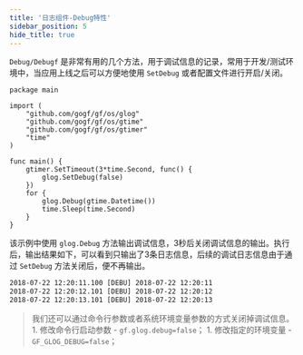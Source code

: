 ```yaml
---
title: '日志组件-Debug特性'
sidebar_position: 5
hide_title: true
---
```


`Debug/Debugf` 是非常有用的几个方法，用于调试信息的记录，常用于开发/测试环境中，当应用上线之后可以方便地使用 `SetDebug` 或者配置文件进行开启/关闭。

```
package main

import (
	"github.com/gogf/gf/os/glog"
	"github.com/gogf/gf/os/gtime"
	"github.com/gogf/gf/os/gtimer"
	"time"
)

func main() {
	gtimer.SetTimeout(3*time.Second, func() {
		glog.SetDebug(false)
	})
	for {
		glog.Debug(gtime.Datetime())
		time.Sleep(time.Second)
	}
}
```

该示例中使用 `glog.Debug` 方法输出调试信息，3秒后关闭调试信息的输出。执行后，输出结果如下，可以看到只输出了3条日志信息，后续的调试日志信息由于通过 `SetDebug` 方法关闭后，便不再输出。

``` html
2018-07-22 12:20:11.100 [DEBU] 2018-07-22 12:20:11
2018-07-22 12:20:12.101 [DEBU] 2018-07-22 12:20:12
2018-07-22 12:20:13.101 [DEBU] 2018-07-22 12:20:13

```

> 我们还可以通过命令行参数或者系统环境变量参数的方式关闭掉调试信息。 1\. 修改命令行启动参数 - `gf.glog.debug=false`； 1\. 修改指定的环境变量 - `GF_GLOG_DEBUG=false`；